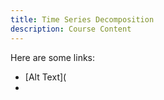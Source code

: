 ```yaml
---
title: Time Series Decomposition
description: Course Content
---
```


Here are some links:
*  [Alt Text](
*  

